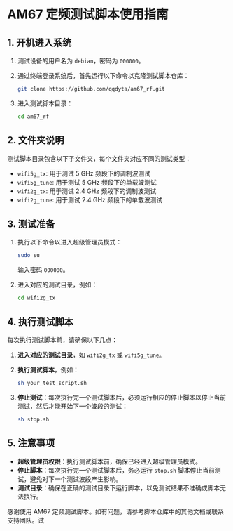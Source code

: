 # AM67 定频测试脚本使用指南

## 1. 开机进入系统

1. 测试设备的用户名为 `debian`，密码为 `000000`。
2. 通过终端登录系统后，首先运行以下命令以克隆测试脚本仓库：

    ```sh
    git clone https://github.com/qqdyta/am67_rf.git
    ```

3. 进入测试脚本目录：

    ```sh
    cd am67_rf
    ```

## 2. 文件夹说明

测试脚本目录包含以下子文件夹，每个文件夹对应不同的测试类型：

- `wifi5g_tx`: 用于测试 5 GHz 频段下的调制波测试
- `wifi5g_tune`: 用于测试 5 GHz 频段下的单载波测试
- `wifi2g_tx`: 用于测试 2.4 GHz 频段下的调制波测试
- `wifi2g_tune`: 用于测试 2.4 GHz 频段下的单载波测试

## 3. 测试准备

1. 执行以下命令以进入超级管理员模式：

    ```sh
    sudo su
    ```

    输入密码 `000000`。

2. 进入对应的测试目录，例如：

    ```sh
    cd wifi2g_tx
    ```

## 4. 执行测试脚本

每次执行测试脚本前，请确保以下几点：

1. **进入对应的测试目录**，如 `wifi2g_tx` 或 `wifi5g_tune`。
2. **执行测试脚本**，例如：

    ```sh
    sh your_test_script.sh
    ```

3. **停止测试**：每次执行完一个测试脚本后，必须运行相应的停止脚本以停止当前测试，然后才能开始下一个波段的测试：

    ```sh
    sh stop.sh
    ```

## 5. 注意事项

- **超级管理员权限**：执行测试脚本前，确保已经进入超级管理员模式。
- **停止脚本**：每次执行完一个测试脚本后，务必运行 `stop.sh` 脚本停止当前测试，避免对下一个测试波段产生影响。
- **测试目录**：确保在正确的测试目录下运行脚本，以免测试结果不准确或脚本无法执行。

感谢使用 AM67 定频测试脚本。如有问题，请参考脚本仓库中的其他文档或联系支持团队。试
